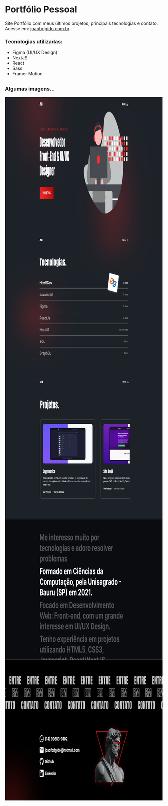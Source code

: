 # Portfólio Pessoal

Site Portfólio com meus últimos projetos, principais tecnologias e contato. Acesse em: [joaobrigido.com.br](https://www.joaobrigido.com.br)

### Tecnologias utilizadas:

- Figma (UI/UX Design)
- NextJS
- React
- Sass
- Framer Motion

##

### Algumas imagens...

<img align="center" alt="Home" width="600" height="450" object-fit="contain" src="./public/readme/imgReadme1.jpg">
<img align="center" alt="Home Filtrada" width="600" height="450" object-fit="contain" src="./public/readme/imgReadme2.jpg">
<img align="center" alt="Light Mode" width="600" height="450" object-fit="contain" src="./public/readme/imgReadme3.jpg">
<img align="center" alt="Pagina Preço Médio" width="600" height="450" object-fit="contain" src="./public/readme/imgReadme4.jpg">
<img align="center" alt="Responsivo (Mobile)" width="600" height="450" object-fit="contain" src="./public/readme/imgReadme5.jpg">
